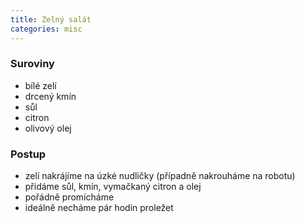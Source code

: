 ```yaml
---
title: Zelný salát
categories: misc
---
```


### Suroviny
- bílé zelí
- drcený kmín
- sůl
- citron
- olivový olej


### Postup
- zelí nakrájíme na úzké nudličky (případně nakrouháme na robotu)
- přidáme sůl, kmín, vymačkaný citron a olej
-  pořádně promícháme
- ideálně necháme pár hodin proležet
